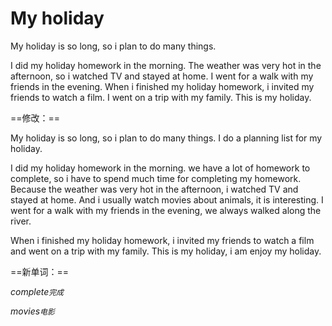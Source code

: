 # My holiday

My holiday is so long, so i plan to do many things.

I did my holiday homework in the morning.  The weather was very hot in the afternoon, so i watched TV and stayed at home. I went for a walk with my friends in the evening. When i finished my holiday homework, i invited my friends to watch a film. I went on a trip with my family. This is my holiday.

==修改：==

My holiday is so long, so i plan to do many things. I  do a planning list for my holiday.

I did my holiday homework in the morning. we have a lot of homework to complete, so i have to spend much time for completing my homework.  Because the weather was very hot in the afternoon, i watched TV and stayed at home. And i usually watch movies about animals, it is interesting. I went for a walk with my friends in the evening, we always walked along the river. 

When i finished my holiday homework, i invited my friends to watch a film and  went on a trip with my family. This is my holiday, i am enjoy my holiday.

==新单词：==

*complete`完成`*

*movies`电影`*

